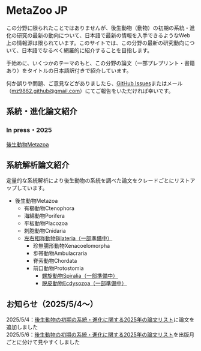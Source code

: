 <h1 id="metazoo_jp">MetaZoo JP</h1>

この分野に限られたことではありませんが、後生動物（動物）の初期の系統・進化の研究の最新の動向について、日本語で最新の情報を入手できるようなWeb上の情報源は限られています。このサイトでは、この分野の最新の研究動向について、日本語でなるべく網羅的に紹介することを目指します。

手始めに、いくつかのテーマのもと、この分野の論文（一部プレプリント・書籍あり）をタイトルの日本語訳付きで紹介しています。

何か誤りや問題、ご意見などがありましたら、[GitHub Issues](https://github.com/MZ9862/metazoo-jp/issues)またはメール（<mz9862.github@gmail.com>）にてご報告をいただければ幸いです。

<h2 id="phyevo_papers">系統・進化論文紹介</h2>
<h3 id="phyevo_papers_2025">In press・2025</h3>

[後生動物Metazoa](papers/2025-metazoa.md)

<h2 id="phyloanalyses_papers">系統解析論文紹介</h2>

定量的な系統解析により後生動物の系統を調べた論文をクレードごとにリストアップしています。
- 後生動物Metazoa
  - 有櫛動物Ctenophora
  - 海綿動物Porifera
  - 平板動物Placozoa
  - 刺胞動物Cnidaria
  - [左右相称動物Bilateria（一部準備中）](phylogenetic-analyses-papers/bilateria.md)
    - 珍無腸形動物Xenacoelomorpha
    - 歩帯動物Ambulacraria
    - 脊索動物Chordata
    - 前口動物Protostomia
      - [螺旋動物Spiralia（一部準備中）](phylogenetic-analyses-papers/spiralia.md)  
      - [脱皮動物Ecdysozoa（一部準備中）](phylogenetic-analyses-papers/ecdysozoa.md)

## お知らせ（2025/5/4～）
2025/5/4：[後生動物の初期の系統・進化に関する2025年の論文リスト](papers/2025-metazoa.md)に論文を追加しました  
2025/5/6：[後生動物の初期の系統・進化に関する2025年の論文リスト](papers/2025-metazoa.md)を出版月ごとに分けて見やすくしました
